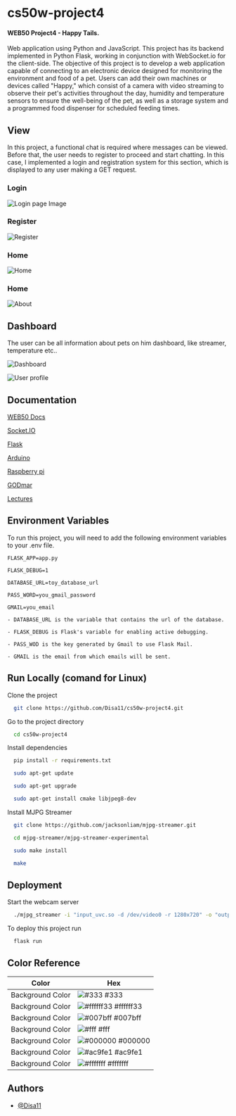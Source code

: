# cs50w-project4

#### WEB50 Project4 - Happy Tails.

Web application using Python and JavaScript. This project has its backend implemented in Python Flask, working in conjunction with WebSocket.io for the client-side. The objective of this project is to develop a web application capable of connecting to an electronic device designed for monitoring the environment and food of a pet. Users can add their own machines or devices called "Happy," which consist of a camera with video streaming to observe their pet's activities throughout the day, humidity and temperature sensors to ensure the well-being of the pet, as well as a storage system and a programmed food dispenser for scheduled feeding times.



## View
In this project, a functional chat is required where messages can be viewed. Before that, the user needs to register to proceed and start chatting. In this case, I implemented a login and registration system for this section, which is displayed to any user making a GET request.

### Login

![Login page Image](/static/imagenes/login.PNG)

### Register

![Register](/static/imagenes/register.PNG)


### Home

![Home](/static/imagenes/home.PNG)

### Home

![About](/static/imagenes/about.PNG)


## Dashboard

The user can be all information about pets on him dashboard, like
streamer, temperature etc..

![Dashboard](/static/imagenes/dash.PNG)

![User profile](/static/imagenes/userr.PNG)








## Documentation

[WEB50 Docs](https://docs.code-fu.net.ni/flack-y23c2/)

[Socket.IO](https://socket.io/)

[Flask](https://flask.palletsprojects.com/en/2.3.x/)

[Arduino](https://www.arduino.cc/)

[Raspberry pi](https://www.raspberrypi.com/)

[GODmar](https://github.com/Orrv2904)

[Lectures](https://www.youtube.com/watch?v=j5wysXqaIV8&list=PLhQjrBD2T382hIW-IsOVuXP1uMzEvmcE5&index=4)


## Environment Variables

To run this project, you will need to add the following environment variables to your .env file.

`FLASK_APP=app.py`

`FLASK_DEBUG=1`

`DATABASE_URL=toy_database_url`

`PASS_WORD=you_gmail_password`

`GMAIL=you_email`

``- DATABASE_URL is the variable that contains the url of the database.``

``- FLASK_DEBUG is Flask's variable for enabling active debugging.``

``- PASS_WOD is the key generated by Gmail to use Flask Mail.``

``- GMAIL is the email from which emails will be sent.``



## Run Locally (comand for Linux)

Clone the project

```bash
  git clone https://github.com/Disa11/cs50w-project4.git
```

Go to the project directory

```bash
  cd cs50w-project4
```

Install dependencies

```bash
  pip install -r requirements.txt
```
```bash
  sudo apt-get update
```
```bash
  sudo apt-get upgrade
```
```bash
  sudo apt-get install cmake libjpeg8-dev
```

Install MJPG Streamer

```bash
  git clone https://github.com/jacksonliam/mjpg-streamer.git
```
```bash
  cd mjpg-streamer/mjpg-streamer-experimental
```
```bash
  sudo make install
```
```bash
  make
```





## Deployment

Start the webcam server 

```bash
  ./mjpg_streamer -i "input_uvc.so -d /dev/video0 -r 1280x720" -o "output_http.so -w ./www"
```

To deploy this project run

```bash
  flask run
```

## Color Reference

| Color             | Hex                                                                |
| ----------------- | ------------------------------------------------------------------ |
| Background Color | ![#333](https://via.placeholder.com/10/333?text=+) #333 |
| Background Color | ![#ffffff33](https://via.placeholder.com/10/ffffff33?text=+) #ffffff33 |
| Background Color | ![#007bff](https://via.placeholder.com/10/007bff?text=+) #007bff |
| Background Color | ![#fff](https://via.placeholder.com/10/fff?text=+) #fff |
| Background Color | ![#000000](https://via.placeholder.com/10/0000004?text=+) #000000 |
| Background Color | ![#ac9fe1](https://via.placeholder.com/10/ac9fe1?text=+) #ac9fe1 |
| Background Color | ![#fffffff](https://via.placeholder.com/10/fffffff?text=+) #fffffff |


## Authors

- [@Disa11](https://github.com/Disa11)


